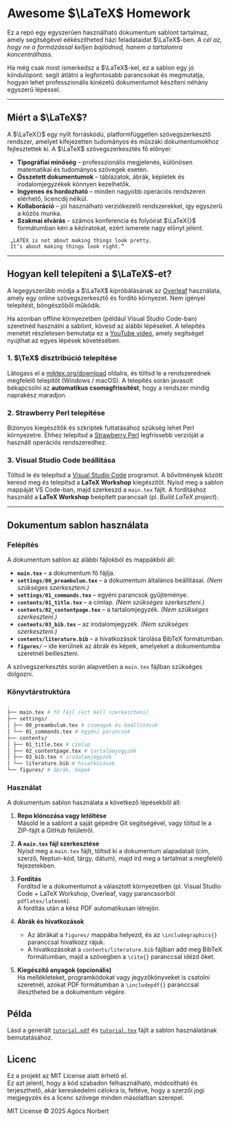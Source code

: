 # Awesome $\LaTeX$ Homework

Ez a repó egy egyszerűen használható dokumentum sablont tartalmaz, amely segítségével eékészítheted házi feladataidat $\LaTeX$-ben.  _A cél az, hogy ne a formázással kelljen bajlódnod, hanem a tartalomra koncentrálhass._

Ha még csak most ismerkedsz a $\LaTeX$-kel, ez a sablon egy jó kiindulópont: segít átlátni a legfontosabb parancsokat és megmutatja, hogyan lehet professzionális kinézetű dokumentumot készíteni néhány egyszerű lépéssel.

---

## Miért a $\LaTeX$?

A $\LaTeX{}$ egy nyílt forráskódú, platformfüggetlen szövegszerkesztő rendszer, amelyet kifejezetten tudományos és műszaki dokumentumokhoz fejlesztettek ki. A $\LaTeX$ szövegszerkesztés fő előnyei:
- **Tipográfiai minőség** – professzionális megjelenés, különösen matematikai és tudományos szövegek esetén.  
- **Összetett dokumentumok** – táblázatok, ábrák, képletek és irodalomjegyzékek könnyen kezelhetők.  
- **Ingyenes és hordozható** – minden nagyobb operációs rendszeren elérhető, licencdíj nélkül.  
- **Kollaboráció** – jól használható verziókezelő rendszerekkel, így egyszerű a közös munka.  
- **Szakmai elvárás** – számos konferencia és folyóirat $\LaTeX{}$ formátumban kéri a kéziratokat, ezért ismerete nagy előnyt jelent.


```
 „LATEX is not about making things look pretty. 
 It’s about making things look right.”
```

---

## Hogyan kell telepíteni a $\LaTeX$-et?

A legegyszerűbb módja a $\LaTeX$ kipróbálásának az [Overleaf](https://overleaf.com) használata, amely egy online szövegszerkesztő és fordító környezet. Nem igényel telepítést, böngészőből működik.

Ha azonban offline környezetben (például Visual Studio Code-ban) szeretnéd használni a sablont, kövesd az alábbi lépéseket. A telepítés menetét részletesen bemutatja ez a [YouTube videó](https://www.youtube.com/watch?v=4lyHIQl4VM8), amely segítséget nyújthat az egyes lépések követésében.

### 1. $\TeX$ disztribúció telepítése
Látogass el a [miktex.org/download](https://miktex.org/download) oldalra, és töltsd le a rendszerednek megfelelő telepítőt (Windows / macOS). A telepítés során javasolt bekapcsolni az **automatikus csomagfrissítést**, hogy a rendszer mindig naprakész maradjon.  

### 2. Strawberry Perl telepítése
Bizonyos kiegészítők és szkriptek futtatásához szükség lehet Perl környezetre. Ehhez telepítsd a [Strawberry Perl](https://strawberryperl.com/) legfrissebb verzióját a használt operációs rendszeredhez.  

### 3. Visual Studio Code beállítása
Töltsd le és telepítsd a [Visual Studio Code](https://code.visualstudio.com/) programot. A bővítmények között keresd meg és telepítsd a **LaTeX Workshop** kiegészítőt. Nyisd meg a sablon mappáját VS Code-ban, majd szerkeszd a `main.tex` fájlt. A fordításhoz használd a **LaTeX Workshop** beépített parancsait (pl. *Build LaTeX project*).  

---

## Dokumentum sablon használata

### Felépítés
A dokumentum sablon az alábbi fájlokból és mappákból áll:

- **`main.tex`** – a dokumentum fő fájlja.
- **`settings/00_preambulum.tex`** – a dokumentum általános beállításai.  _(Nem szükséges szerkeszteni.)_
- **`settings/01_commands.tex`** – egyéni parancsok gyűjteménye.
- **`contents/01_title.tex`** – a címlap. _(Nem szükséges szerkeszteni.)_
- **`contents/02_contentpage.tex`** – a tartalomjegyzék.  _(Nem szükséges szerkeszteni.)_
- **`contents/03_bib.tex`** – az irodalomjegyzék.  _(Nem szükséges szerkeszteni.)_
- **`contents/literature.bib`** – a hivatkozások tárolása BibTeX formátumban.
- **`figures/`** – ide kerülnek az ábrák és képek, amelyeket a dokumentumba szeretnél beilleszteni.

A szövegszerkesztés során alapvetően a `main.tex` fájlban szükséges dolgozni.

### Könyvtárstruktúra
```bash
.
├── main.tex # fő fájl (ezt kell szerkeszteni)
├── settings/
│ ├── 00_preambulum.tex # csomagok és beállítások
│ └── 01_commands.tex # egyéni parancsok
├── contents/
│ ├── 01_title.tex # címlap
│ ├── 02_contentpage.tex # tartalomjegyzék
│ ├── 03_bib.tex # irodalomjegyzék
│ └── literature.bib # hivatkozások
└── figures/ # ábrák, képek
```

### Használat

A dokumentum sablon használata a következő lépésekből áll:

1. **Repo klónozása vagy letöltése**  
   Másold le a sablont a saját gépedre Git segítségével, vagy töltsd le a ZIP-fájlt a GitHub felületről.

2. **A `main.tex` fájl szerkesztése**  
   Nyisd meg a `main.tex` fájlt, töltsd ki a dokumentum alapadatait (cím, szerző, Neptun-kód, tárgy, dátum), majd írd meg a tartalmat a megfelelő fejezetekben.

3. **Fordítás**  
   Fordítsd le a dokumentumot a választott környezetben (pl. Visual Studio Code + LaTeX Workshop, Overleaf, vagy parancssorból `pdflatex/latexmk`).  
   A fordítás után a kész PDF automatikusan létrejön.

4. **Ábrák és hivatkozások**  
   - Az ábrákat a `figures/` mappába helyezd, és az `\includegraphics{}` paranccsal hivatkozz rájuk.  
   - A hivatkozásokat a `contents/literature.bib` fájlban add meg BibTeX formátumban, majd a szövegben a `\cite{}` paranccsal idézd őket.  

5. **Kiegészítő anyagok (opcionális)**  
   Ha mellékleteket, programkódokat vagy jegyzőkönyveket is csatolni szeretnél, azokat PDF formátumban a `\includepdf{}` paranccsal illesztheted be a dokumentum végére.


## Példa
Lásd a generált [`tutorial.pdf`](./tutorial.pdf) és [`tutorial.tex`](./tutorial.tex) fájlt a sablon használatának bemutatásához.

## Licenc
Ez a projekt az MIT License alatt érhető el.  
Ez azt jelenti, hogy a kód szabadon felhasználható, módosítható és terjeszthető, akár kereskedelmi célokra is, 
feltéve, hogy a szerzői jogi megjegyzés és a licenc szövege minden másolatban szerepel.  

MIT License © 2025 Agócs Norbert



